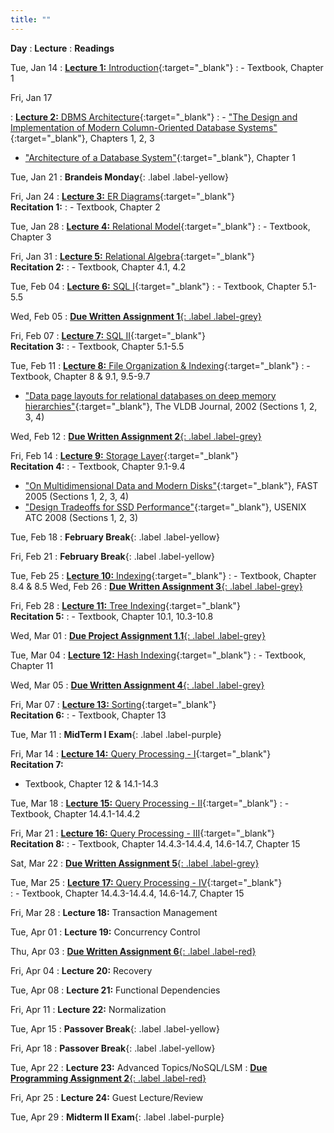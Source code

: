 ```yaml
---
title: ""
---
```


**Day**
: **Lecture**
    : **Readings**

Tue, Jan 14
: [**Lecture 1:** Introduction](https://piazza.com/class_profile/get_resource/m5be2anlyef17z/m5wrfi0b3affc){:target="_blank"}
    : - Textbook, Chapter 1

Fri, Jan 17

: [**Lecture 2:** DBMS Architecture](https://piazza.com/class_profile/get_resource/m5be2anlyef17z/m611ntewxxe1ke){:target="_blank"}
    : - ["The Design and Implementation of Modern Column-Oriented Database Systems"](https://stratos.seas.harvard.edu/sites/g/files/omnuum4611/files/stratos/files/columnstoresfntdbs.pdf){:target="_blank"}, Chapters 1, 2, 3
- ["Architecture of a Database System"](https://dsf.berkeley.edu/papers/fntdb07-architecture.pdf){:target="_blank"}, Chapter 1

Tue, Jan 21
: **Brandeis Monday**{: .label .label-yellow}

Fri, Jan 24
: [**Lecture 3:** ER Diagrams](https://piazza.com/class_profile/get_resource/m5be2anlyef17z/m6b1ng0l74e22u){:target="_blank"} <br> **Recitation 1:** <a title="Recitation slides" href="https://piazza.com/class_profile/get_resource/m5be2anlyef17z/m6bpprpal2j54q" target="_blank"><span class="slides-icon"></span></a>
    : - Textbook, Chapter 2

Tue, Jan 28
: [**Lecture 4:** Relational Model](https://piazza.com/class_profile/get_resource/m5be2anlyef17z/m6gr1jot1ldxu){:target="_blank"}
    : - Textbook, Chapter 3
    
Fri, Jan 31
: [**Lecture 5:** Relational Algebra](https://piazza.com/class_profile/get_resource/m5be2anlyef17z/m6l1lucc783330){:target="_blank"} <br> **Recitation 2:** <a title="Recitation slides" href="https://piazza.com/class_profile/get_resource/m5be2anlyef17z/m6lgbkslkx44ed" target="_blank"><span class="slides-icon"></span></a>
    : - Textbook, Chapter 4.1, 4.2

Tue, Feb 04
: [**Lecture 6:** SQL I](https://piazza.com/class_profile/get_resource/m5be2anlyef17z/m6qripbn9gg3af){:target="_blank"}
    : - Textbook, Chapter 5.1-5.5

Wed, Feb 05
: [**Due Written Assignment 1**{: .label .label-grey}](/COSI-127B/assignments)

Fri, Feb 07
: [**Lecture 7:** SQL II](https://piazza.com/class_profile/get_resource/m5be2anlyef17z/m6v1wy2aqg029d){:target="_blank"} <br> **Recitation 3:** <a title="Recitation slides" href="https://piazza.com/class_profile/get_resource/m5be2anlyef17z/m6vmbasnvb321w" target="_blank"><span class="slides-icon"></span></a>
    : - Textbook, Chapter 5.1-5.5

Tue, Feb 11
: [**Lecture 8:** File Organization & Indexing](https://piazza.com/class_profile/get_resource/m5be2anlyef17z/m70rrfsiyx32u4){:target="_blank"}
    : - Textbook, Chapter 8 & 9.1, 9.5-9.7
- ["Data page layouts for relational databases on deep memory hierarchies"](https://research.cs.wisc.edu/multifacet/papers/vldbj02_pax.pdf){:target="_blank"}, The VLDB Journal, 2002 (Sections 1, 2, 3, 4)

Wed, Feb 12
: [**Due Written Assignment 2**{: .label .label-grey}](/COSI-127B/assignments)

Fri, Feb 14
: [**Lecture 9:** Storage Layer](https://piazza.com/class_profile/get_resource/m5be2anlyef17z/m7520vdta3424e){:target="_blank"} <br> **Recitation 4:** <a title="Recitation slides" href="https://piazza.com/class_profile/get_resource/m5be2anlyef17z/m75828t5dt75lv" target="_blank"><span class="slides-icon"></span></a>
    : - Textbook, Chapter 9.1-9.4
- ["On Multidimensional Data and Modern Disks"](https://www.usenix.org/legacy/events/fast05/tech/schlosser/schlosser.pdf){:target="_blank"}, FAST 2005 (Sections 1, 2, 3, 4)
- ["Design Tradeoffs for SSD Performance"](https://www.usenix.org/legacy/events/usenix08/tech/full_papers/agrawal/agrawal_html/index.html){:target="_blank"}, USENIX ATC 2008 (Sections 1, 2, 3)

Tue, Feb 18
: **February Break**{: .label .label-yellow}

Fri, Feb 21
: **February Break**{: .label .label-yellow}

Tue, Feb 25
: [**Lecture 10:** Indexing](https://piazza.com/class_profile/get_resource/m5be2anlyef17z/m7p2fmqs1qm3kl){:target="_blank"}
    : - Textbook, Chapter 8.4 & 8.5
Wed, Feb 26
: [**Due Written Assignment 3**{: .label .label-grey}](/COSI-127B/assignments)

Fri, Feb 28
: [**Lecture 11:** Tree Indexing](https://piazza.com/class_profile/get_resource/m5be2anlyef17z/m7p27cwkdfr1n5){:target="_blank"}  <br> **Recitation 5:** <a title="Recitation slides" href="https://piazza.com/class_profile/get_resource/m5be2anlyef17z/m7p80n41wzq2b" target="_blank"><span class="slides-icon"></span></a>
    : - Textbook, Chapter 10.1, 10.3-10.8

Wed, Mar 01
: [**Due Project Assignment 1.1**{: .label .label-grey}](/COSI-127B/assignments)

Tue, Mar 04
: [**Lecture 12:** Hash Indexing](https://piazza.com/class_profile/get_resource/m5be2anlyef17z/m7urt8ckgv2os){:target="_blank"}
    : - Textbook, Chapter 11

Wed, Mar 05
: [**Due Written Assignment 4**{: .label .label-grey}](/COSI-127B/assignments)

Fri, Mar 07
: [**Lecture 13:** Sorting](https://piazza.com/class_profile/get_resource/m5be2anlyef17z/m7z2cnnsey4675){:target="_blank"}   <br> **Recitation 6:** <a title="Recitation slides" href="https://piazza.com/class_profile/get_resource/m5be2anlyef17z/m7yzqhzq6rd574" target="_blank"><span class="slides-icon"></span></a>
    : - Textbook, Chapter 13

Tue, Mar 11
: **MidTerm I Exam**{: .label .label-purple}

Fri, Mar 14
: [**Lecture 14:** Query Processing - I](https://piazza.com/class_profile/get_resource/m5be2anlyef17z/m8908nxqehc2hq){:target="_blank"}   <br> **Recitation 7:** <a title="Recitation slides" href="https://piazza.com/class_profile/get_resource/m5be2anlyef17z/m890mkhxokr72u" target="_blank"><span class="slides-icon"></span></a> 
- Textbook, Chapter 12 & 14.1-14.3

Tue, Mar 18
: [**Lecture 15:** Query Processing - II](https://piazza.com/class_profile/get_resource/m5be2anlyef17z/m8epzdiy4vzcz){:target="_blank"} 
    : - Textbook, Chapter 14.4.1-14.4.2

Fri, Mar 21
: [**Lecture 16:** Query Processing - III](https://piazza.com/class_profile/get_resource/m5be2anlyef17z/m8j0d7xnrvi1cf){:target="_blank"}    <br> **Recitation 8:** <a title="Recitation slides" href="https://piazza.com/class_profile/get_resource/m5be2anlyef17z/m8j54p5gppr1sw" target="_blank"><span class="slides-icon"></span></a> 
    : - Textbook, Chapter 14.4.3-14.4.4, 14.6-14.7, Chapter 15

Sat, Mar 22
: [**Due Written Assignment 5**{: .label .label-grey}](/COSI-127B/assignments)

Tue, Mar 25
: [**Lecture 17:** Query Processing - IV](https://piazza.com/class_profile/get_resource/m5be2anlyef17z/m8oqw3kpjww6ta){:target="_blank"}  
    : - Textbook, Chapter 14.4.3-14.4.4, 14.6-14.7, Chapter 15

Fri, Mar 28
: **Lecture 18:** Transaction Management

Tue, Apr 01
: **Lecture 19:** Concurrency Control

Thu, Apr 03
: [**Due Written Assignment 6**{: .label .label-red}](/COSI-127B/assignments)

Fri, Apr 04
: **Lecture 20:** Recovery

Tue, Apr 08
: **Lecture 21:** Functional Dependencies

Fri, Apr 11
: **Lecture 22:** Normalization

Tue, Apr 15
: **Passover Break**{: .label .label-yellow}

Fri, Apr 18
: **Passover Break**{: .label .label-yellow}

Tue, Apr 22
: **Lecture 23:** Advanced Topics/NoSQL/LSM
: [**Due Programming Assignment 2**{: .label .label-red}](/COSI-127B/assignments)

Fri, Apr 25
: **Lecture 24:** Guest Lecture/Review

Tue, Apr 29
: **Midterm II Exam**{: .label .label-purple}

